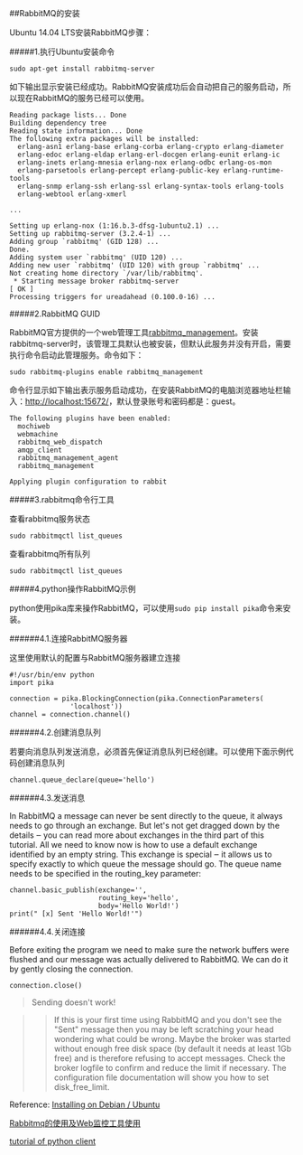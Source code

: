 ##RabbitMQ的安装

Ubuntu 14.04 LTS安装RabbitMQ步骤：

#####1.执行Ubuntu安装命令
```
sudo apt-get install rabbitmq-server
```

如下输出显示安装已经成功。RabbitMQ安装成功后会自动把自己的服务启动，所以现在RabbitMQ的服务已经可以使用。
```
Reading package lists... Done
Building dependency tree
Reading state information... Done
The following extra packages will be installed:
  erlang-asn1 erlang-base erlang-corba erlang-crypto erlang-diameter
  erlang-edoc erlang-eldap erlang-erl-docgen erlang-eunit erlang-ic
  erlang-inets erlang-mnesia erlang-nox erlang-odbc erlang-os-mon
  erlang-parsetools erlang-percept erlang-public-key erlang-runtime-tools
  erlang-snmp erlang-ssh erlang-ssl erlang-syntax-tools erlang-tools
  erlang-webtool erlang-xmerl

...

Setting up erlang-nox (1:16.b.3-dfsg-1ubuntu2.1) ...
Setting up rabbitmq-server (3.2.4-1) ...
Adding group `rabbitmq' (GID 128) ...
Done.
Adding system user `rabbitmq' (UID 120) ...
Adding new user `rabbitmq' (UID 120) with group `rabbitmq' ...
Not creating home directory `/var/lib/rabbitmq'.
 * Starting message broker rabbitmq-server                                                                                                                                             [ OK ]
Processing triggers for ureadahead (0.100.0-16) ...

```

#####2.RabbitMQ GUID

RabbitMQ官方提供的一个web管理工具[rabbitmq_management](http://www.rabbitmq.com/management.html)。安装rabbitmq-server时，该管理工具默认也被安装，但默认此服务并没有开启，需要执行命令启动此管理服务。命令如下：
```
sudo rabbitmq-plugins enable rabbitmq_management
```

命令行显示如下输出表示服务启动成功，在安装RabbitMQ的电脑浏览器地址栏输入：[http://localhost:15672/](http://localhost:15672)，默认登录账号和密码都是：guest。
```
The following plugins have been enabled:
  mochiweb
  webmachine
  rabbitmq_web_dispatch
  amqp_client
  rabbitmq_management_agent
  rabbitmq_management

Applying plugin configuration to rabbit
```

#####3.rabbitmq命令行工具

查看rabbitmq服务状态
```
sudo rabbitmqctl list_queues
```

查看rabbitmq所有队列
```
sudo rabbitmqctl list_queues
```

#####4.python操作RabbitMQ示例

python使用pika库来操作RabbitMQ，可以使用`sudo pip install pika`命令来安装。

######4.1.连接RabbitMQ服务器

这里使用默认的配置与RabbitMQ服务器建立连接
```
#!/usr/bin/env python
import pika

connection = pika.BlockingConnection(pika.ConnectionParameters(
               'localhost'))
channel = connection.channel()
```

######4.2.创建消息队列

若要向消息队列发送消息，必须首先保证消息队列已经创建。可以使用下面示例代码创建消息队列
```
channel.queue_declare(queue='hello')
```

######4.3.发送消息

In RabbitMQ a message can never be sent directly to the queue, it always needs to go through an exchange. But let's not get dragged down by the details ‒ you can read more about exchanges in the third part of this tutorial. All we need to know now is how to use a default exchange identified by an empty string. This exchange is special ‒ it allows us to specify exactly to which queue the message should go. The queue name needs to be specified in the routing_key parameter:

```
channel.basic_publish(exchange='',
                      routing_key='hello',
                      body='Hello World!')
print(" [x] Sent 'Hello World!'")
```

######4.4.关闭连接

Before exiting the program we need to make sure the network buffers were flushed and our message was actually delivered to RabbitMQ. We can do it by gently closing the connection.
```
connection.close()
```

>Sending doesn't work!

>>If this is your first time using RabbitMQ and you don't see the "Sent" message then you may be left scratching your head wondering what could be wrong. Maybe the broker was started without enough free disk space (by default it needs at least 1Gb free) and is therefore refusing to accept messages. Check the broker logfile to confirm and reduce the limit if necessary. The configuration file documentation will show you how to set disk_free_limit.

Reference:
[Installing on Debian / Ubuntu](http://www.rabbitmq.com/install-debian.html)

[Rabbitmq的使用及Web监控工具使用](http://www.cnblogs.com/gossip/p/4475978.html)

[tutorial of python client](http://www.rabbitmq.com/tutorials/tutorial-one-python.html)